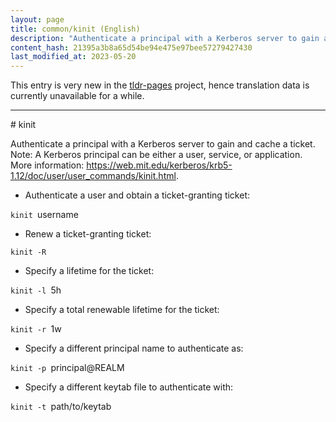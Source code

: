 ```yaml
---
layout: page
title: common/kinit (English)
description: "Authenticate a principal with a Kerberos server to gain and cache a ticket."
content_hash: 21395a3b8a65d54be94e475e97bee57279427430
last_modified_at: 2023-05-20
---
```


This entry is very new in the [tldr-pages](https://github.com/tldr-pages/tldr) project, hence translation data is currently unavailable for a while.

<hr># kinit

Authenticate a principal with a Kerberos server to gain and cache a ticket.
Note: A Kerberos principal can be either a user, service, or application.
More information: <https://web.mit.edu/kerberos/krb5-1.12/doc/user/user_commands/kinit.html>.

- Authenticate a user and obtain a ticket-granting ticket:

`kinit `<span class="tldr-var badge badge-pill bg-dark-lm bg-white-dm text-white-lm text-dark-dm font-weight-bold">username</span>

- Renew a ticket-granting ticket:

`kinit -R`

- Specify a lifetime for the ticket:

`kinit -l `<span class="tldr-var badge badge-pill bg-dark-lm bg-white-dm text-white-lm text-dark-dm font-weight-bold">5h</span>

- Specify a total renewable lifetime for the ticket:

`kinit -r `<span class="tldr-var badge badge-pill bg-dark-lm bg-white-dm text-white-lm text-dark-dm font-weight-bold">1w</span>

- Specify a different principal name to authenticate as:

`kinit -p `<span class="tldr-var badge badge-pill bg-dark-lm bg-white-dm text-white-lm text-dark-dm font-weight-bold">principal@REALM</span>

- Specify a different keytab file to authenticate with:

`kinit -t `<span class="tldr-var badge badge-pill bg-dark-lm bg-white-dm text-white-lm text-dark-dm font-weight-bold">path/to/keytab</span>
